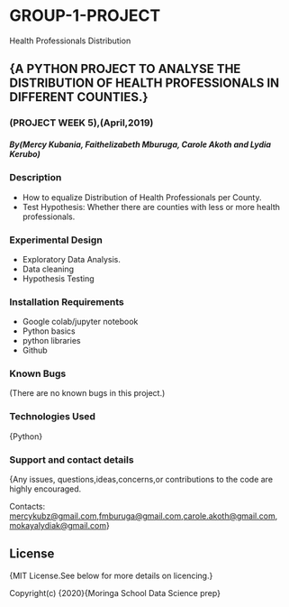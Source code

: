 # GROUP-1-PROJECT
Health Professionals Distribution

## {A PYTHON PROJECT TO ANALYSE THE DISTRIBUTION OF HEALTH PROFESSIONALS IN DIFFERENT COUNTIES.}

### (PROJECT WEEK 5),(April,2019)
##### By(Mercy Kubania, Faithelizabeth Mburuga, Carole Akoth and Lydia Kerubo)
### Description
* How to equalize Distribution of Health Professionals per County.
* Test Hypothesis: Whether there are counties with less or more health professionals.
### Experimental Design
* Exploratory Data Analysis.
* Data cleaning
* Hypothesis Testing
### Installation Requirements
* Google colab/jupyter notebook
* Python basics
* python libraries
* Github
### Known Bugs
(There are no known bugs in this project.)
### Technologies Used
{Python}
### Support and contact details
{Any issues, questions,ideas,concerns,or contributions to the code are highly encouraged.

Contacts: mercykubz@gmail.com,fmburuga@gmail.com,carole.akoth@gmail.com, mokayalydiak@gmail.com}
## License
{MIT License.See below for more details on licencing.}

Copyright(c) {2020}{Moringa School Data Science prep}
